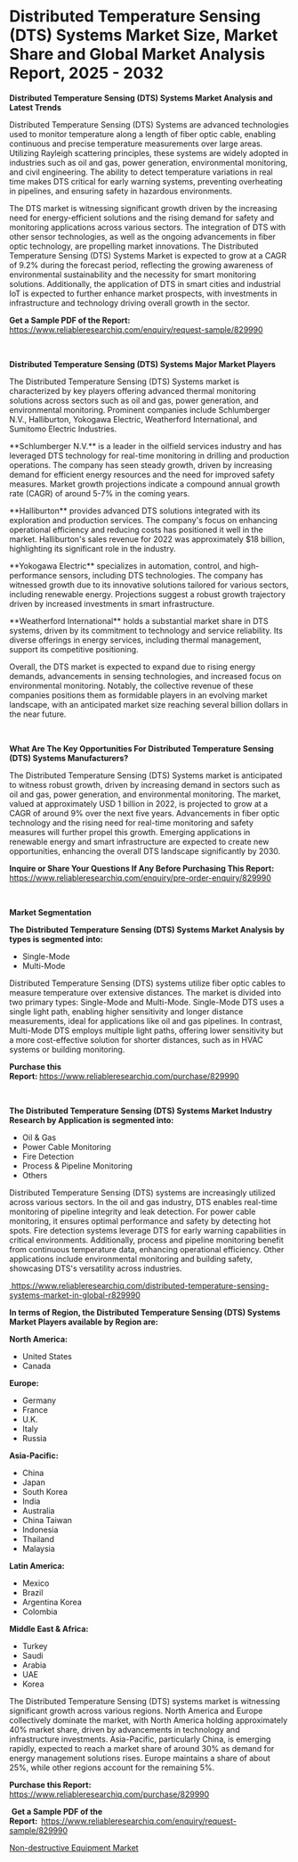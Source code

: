 <p><h1>Distributed Temperature Sensing (DTS) Systems Market Size, Market Share and Global Market Analysis Report, 2025 - 2032</h1></p><p><strong>Distributed Temperature Sensing (DTS) Systems Market Analysis and Latest Trends</strong></p>
<p><p>Distributed Temperature Sensing (DTS) Systems are advanced technologies used to monitor temperature along a length of fiber optic cable, enabling continuous and precise temperature measurements over large areas. Utilizing Rayleigh scattering principles, these systems are widely adopted in industries such as oil and gas, power generation, environmental monitoring, and civil engineering. The ability to detect temperature variations in real time makes DTS critical for early warning systems, preventing overheating in pipelines, and ensuring safety in hazardous environments.</p><p>The DTS market is witnessing significant growth driven by the increasing need for energy-efficient solutions and the rising demand for safety and monitoring applications across various sectors. The integration of DTS with other sensor technologies, as well as the ongoing advancements in fiber optic technology, are propelling market innovations. The Distributed Temperature Sensing (DTS) Systems Market is expected to grow at a CAGR of 9.2% during the forecast period, reflecting the growing awareness of environmental sustainability and the necessity for smart monitoring solutions. Additionally, the application of DTS in smart cities and industrial IoT is expected to further enhance market prospects, with investments in infrastructure and technology driving overall growth in the sector.</p></p>
<p><strong>Get a Sample PDF of the Report:&nbsp;</strong> <a href="https://www.reliableresearchiq.com/enquiry/request-sample/829990?utm_campaign=3148&utm_medium=2&utm_source=Github&utm_content=ia&utm_term=11042025&utm_id=distributed-temperature-sensing-dts-systems">https://www.reliableresearchiq.com/enquiry/request-sample/829990</a></p>
<p>&nbsp;</p>
<p><strong>Distributed Temperature Sensing (DTS) Systems Major Market Players</strong></p>
<p><p>The Distributed Temperature Sensing (DTS) Systems market is characterized by key players offering advanced thermal monitoring solutions across sectors such as oil and gas, power generation, and environmental monitoring. Prominent companies include Schlumberger N.V., Halliburton, Yokogawa Electric, Weatherford International, and Sumitomo Electric Industries.</p><p>**Schlumberger N.V.** is a leader in the oilfield services industry and has leveraged DTS technology for real-time monitoring in drilling and production operations. The company has seen steady growth, driven by increasing demand for efficient energy resources and the need for improved safety measures. Market growth projections indicate a compound annual growth rate (CAGR) of around 5-7% in the coming years.</p><p>**Halliburton** provides advanced DTS solutions integrated with its exploration and production services. The company's focus on enhancing operational efficiency and reducing costs has positioned it well in the market. Halliburton's sales revenue for 2022 was approximately $18 billion, highlighting its significant role in the industry.</p><p>**Yokogawa Electric** specializes in automation, control, and high-performance sensors, including DTS technologies. The company has witnessed growth due to its innovative solutions tailored for various sectors, including renewable energy. Projections suggest a robust growth trajectory driven by increased investments in smart infrastructure.</p><p>**Weatherford International** holds a substantial market share in DTS systems, driven by its commitment to technology and service reliability. Its diverse offerings in energy services, including thermal management, support its competitive positioning. </p><p>Overall, the DTS market is expected to expand due to rising energy demands, advancements in sensing technologies, and increased focus on environmental monitoring. Notably, the collective revenue of these companies positions them as formidable players in an evolving market landscape, with an anticipated market size reaching several billion dollars in the near future.</p></p>
<p>&nbsp;</p>
<p><strong>What Are The Key Opportunities For Distributed Temperature Sensing (DTS) Systems Manufacturers?</strong></p>
<p><p>The Distributed Temperature Sensing (DTS) Systems market is anticipated to witness robust growth, driven by increasing demand in sectors such as oil and gas, power generation, and environmental monitoring. The market, valued at approximately USD 1 billion in 2022, is projected to grow at a CAGR of around 9% over the next five years. Advancements in fiber optic technology and the rising need for real-time monitoring and safety measures will further propel this growth. Emerging applications in renewable energy and smart infrastructure are expected to create new opportunities, enhancing the overall DTS landscape significantly by 2030.</p></p>
<p><strong>Inquire or Share Your Questions If Any Before Purchasing This Report:</strong> <a href="https://www.reliableresearchiq.com/enquiry/pre-order-enquiry/829990?utm_campaign=3148&utm_medium=2&utm_source=Github&utm_content=ia&utm_term=11042025&utm_id=distributed-temperature-sensing-dts-systems">https://www.reliableresearchiq.com/enquiry/pre-order-enquiry/829990</a></p>
<p>&nbsp;</p>
<p><strong>Market Segmentation</strong></p>
<p><strong>The Distributed Temperature Sensing (DTS) Systems Market Analysis by types is segmented into:</strong></p>
<p><ul><li>Single-Mode</li><li>Multi-Mode</li></ul></p>
<p><p>Distributed Temperature Sensing (DTS) systems utilize fiber optic cables to measure temperature over extensive distances. The market is divided into two primary types: Single-Mode and Multi-Mode. Single-Mode DTS uses a single light path, enabling higher sensitivity and longer distance measurements, ideal for applications like oil and gas pipelines. In contrast, Multi-Mode DTS employs multiple light paths, offering lower sensitivity but a more cost-effective solution for shorter distances, such as in HVAC systems or building monitoring.</p></p>
<p><strong>Purchase this Report:&nbsp;</strong><a href="https://www.reliableresearchiq.com/purchase/829990?utm_campaign=3148&utm_medium=2&utm_source=Github&utm_content=ia&utm_term=11042025&utm_id=distributed-temperature-sensing-dts-systems">https://www.reliableresearchiq.com/purchase/829990</a></p>
<p>&nbsp;</p>
<p><strong>The Distributed Temperature Sensing (DTS) Systems Market Industry Research by Application is segmented into:</strong></p>
<p><ul><li>Oil & Gas</li><li>Power Cable Monitoring</li><li>Fire Detection</li><li>Process & Pipeline Monitoring</li><li>Others</li></ul></p>
<p><p>Distributed Temperature Sensing (DTS) systems are increasingly utilized across various sectors. In the oil and gas industry, DTS enables real-time monitoring of pipeline integrity and leak detection. For power cable monitoring, it ensures optimal performance and safety by detecting hot spots. Fire detection systems leverage DTS for early warning capabilities in critical environments. Additionally, process and pipeline monitoring benefit from continuous temperature data, enhancing operational efficiency. Other applications include environmental monitoring and building safety, showcasing DTS's versatility across industries.</p></p>
<p><a href="https://www.reliableresearchiq.com/distributed-temperature-sensing-systems-market-in-global-r829990?utm_campaign=3148&utm_medium=2&utm_source=Github&utm_content=ia&utm_term=11042025&utm_id=distributed-temperature-sensing-dts-systems">&nbsp;https://www.reliableresearchiq.com/distributed-temperature-sensing-systems-market-in-global-r829990</a></p>
<p><strong>In terms of Region, the Distributed Temperature Sensing (DTS) Systems Market Players available by Region are:</strong></p>
<p>
    <p> <strong> North America: </strong>
        <ul>
            <li>United States</li>
            <li>Canada</li>
        </ul>
        </p> 
    <p> <strong> Europe: </strong>
        <ul>
            <li>Germany</li>
            <li>France</li>
            <li>U.K.</li>
            <li>Italy</li>
            <li>Russia</li>
        </ul>
        </p> 
    <p> <strong> Asia-Pacific: </strong>
        <ul>
            <li>China</li>
            <li>Japan</li>
            <li>South Korea</li>
            <li>India</li>
            <li>Australia</li>
            <li>China Taiwan</li>
            <li>Indonesia</li>
            <li>Thailand</li>
            <li>Malaysia</li>
        </ul>
        </p> 
    <p> <strong> Latin America: </strong>
        <ul>
            <li>Mexico</li>
            <li>Brazil</li>
            <li>Argentina Korea</li>
            <li>Colombia</li>
        </ul>
        </p> 
    <p> <strong> Middle East & Africa: </strong>
        <ul>
            <li>Turkey</li>
            <li>Saudi</li>
            <li>Arabia</li>
            <li>UAE</li>
            <li>Korea</li>
        </ul>
    </p>
    </p>
<p><p>The Distributed Temperature Sensing (DTS) systems market is witnessing significant growth across various regions. North America and Europe collectively dominate the market, with North America holding approximately 40% market share, driven by advancements in technology and infrastructure investments. Asia-Pacific, particularly China, is emerging rapidly, expected to reach a market share of around 30% as demand for energy management solutions rises. Europe maintains a share of about 25%, while other regions account for the remaining 5%.</p></p>
<p><strong>Purchase this Report: </strong><a href="https://www.reliableresearchiq.com/purchase/829990?utm_campaign=3148&utm_medium=2&utm_source=Github&utm_content=ia&utm_term=11042025&utm_id=distributed-temperature-sensing-dts-systems">https://www.reliableresearchiq.com/purchase/829990</a></p>
<p>&nbsp;<strong>Get a Sample PDF of the Report:&nbsp;&nbsp;</strong><a href="https://www.reliableresearchiq.com/enquiry/request-sample/829990?utm_campaign=3148&utm_medium=2&utm_source=Github&utm_content=ia&utm_term=11042025&utm_id=distributed-temperature-sensing-dts-systems">https://www.reliableresearchiq.com/enquiry/request-sample/829990</a></p>
<p><strong></strong></p>
<p><p><a href="https://github.com/saeiddaemo/Market-Research-Report-List-1/blob/main/non-destructive-equipment-market.md?utm_campaign=3148&utm_medium=2&utm_source=Github&utm_content=ia&utm_term=11042025&utm_id=distributed-temperature-sensing-dts-systems">Non-destructive Equipment Market</a></p></p>
